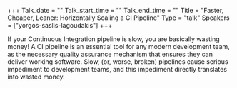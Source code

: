 +++
Talk_date = ""
Talk_start_time = ""
Talk_end_time = ""
Title = "Faster, Cheaper, Leaner: Horizontally Scaling a CI Pipeline"
Type = "talk"
Speakers = ["yorgos-saslis-lagoudakis"]
+++

If your Continuous Integration pipeline is slow, you are basically wasting money! A CI pipeline is an essential tool for any modern development team, as the necessary quality assurance mechanism that ensures they can deliver working software. Slow, (or, worse, broken) pipelines cause serious impediment to development teams, and this impediment directly translates into wasted money.
